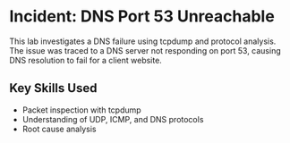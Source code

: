 # Incident: DNS Port 53 Unreachable

This lab investigates a DNS failure using tcpdump and protocol analysis. The issue was traced to a DNS server not responding on port 53, causing DNS resolution to fail for a client website.

## Key Skills Used

- Packet inspection with tcpdump
- Understanding of UDP, ICMP, and DNS protocols
- Root cause analysis

